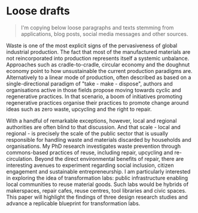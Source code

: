 # Loose drafts

> I'm copying below loose paragraphs and texts stemming from applications, blog posts, social media messages and other sources.

Waste is one of the most explicit signs of the pervasiveness of global industrial production. The fact that most of the manufactured materials are not reincorporated into production represents itself a systemic unbalance. Approaches such as cradle-to-cradle, circular economy and the doughnut economy point to how unsustainable the current production paradigms are. Alternatively to a linear mode of production, often described as based on a single-directional paradigm of "take - make - dispose", authors and organisations active in those fields propose moving towards cyclic and regenerative practices. In that scenario, a boom of initiatives promoting regenerative practices organise their practices to promote change around ideas such as zero waste, upcycling and the right to repair.

With a handful of remarkable exceptions, however, local and regional authorities are often blind to that discussion. And that scale - local and regional - is precisely the scale of the public sector that is usually responsible for handling waste and materials discarded by households and organisations. My PhD research investigates waste prevention through commons-based practices of reuse, including repair, upcycling and re-circulation. Beyond the direct environmental benefits of repair, there are interesting avenues to experiment regarding social inclusion, citizen engagement and sustainable entrepreneurship. I am particularly interested in exploring the idea of transformation labs: public infrastructure enabling local communities to reuse material goods. Such labs would be hybrids of makerspaces, repair cafes, reuse centres, tool libraries and civic spaces. This paper will highlight the findings of three design research studies and advance a replicable blueprint for transformation labs.

